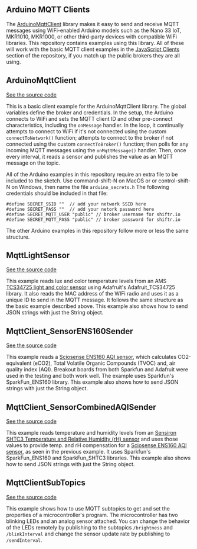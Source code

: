 ## Arduino MQTT Clients
The [ArduinoMqttClient](https://github.com/arduino-libraries/ArduinoMqttClient) library makes it easy to send and receive MQTT messages using WiFi-enabled Arduino models such as the Nano 33 IoT, MKR1010, MKR1000, or other third-party devices with compatible WiFi libraries. This repository contains examples using this library. All of these will work with the basic MQTT client examples in the [JavaScript Clients]({{site.baseurl}}/#javascript-clients) section of the repository, if you match up the public brokers they are all using.

## ArduinoMqttClient

[See the source code]({{site.codeurl}}/arduino-clients/ArduinoMqttClient/ArduinoMqttClient.ino) 

This is a basic  client example for the ArduinoMqttClient library. The global variables define the broker and credentials. In the setup, the Arduino connects to WiFi and sets the MQTT client ID and other pre-connect characteristics, including the `onMessage` handler. In the loop, it continually attempts to connect to WiFi if it's not connected using the custom `connectToNetwork()` function; attempts to connect to the broker if not connected using the custom `connectToBroker()` function; then polls for any incoming MQTT messages using the `onMqttMessage()` handler. Then, once every interval, it reads a sensor and publishes the value as an MQTT message on the topic.

All of the Arduino examples in this repository require an extra file to be included to the sketch. Use command-shift-N on MacOS or or control-shift-N on Windows, then name the file `arduino_secrets.h` The following credentials should be included in that file:

````
#define SECRET_SSID ""  // add your network SSID here
#define SECRET_PASS ""  // add your netork password here
#define SECRET_MQTT_USER "public" // broker username for shiftr.io
#define SECRET_MQTT_PASS "public" // broker password for shiftr.io
````

The other Arduino examples in this repository follow more or less the same structure. 

## MqttLightSensor

[See the source code]({{site.codeurl}}/arduino-clients/MqttLightSensor/MqttLightSensor.ino)

This example reads lux and color temperature levels from an AMS [TCS34725 light and color sensor](https://ams.com/en/tcs34725) using Adafruit's Adafruit_TCS34725 library. It also reads the MAC address of the WIFi radio and uses it as a unique ID to send in the MQTT message. It follows the same structure as the basic example described above. This example also shows how to send JSON strings with just the String object.

## MqttClient_SensorENS160Sender

[See the source code]({{site.codeurl}}/arduino-clients/MqttClient_SensorENS160Sender/MqttClient_SensorENS160Sender.ino)

This example reads a [Sciosense ENS160 AQI sensor](https://www.sciosense.com/products/environmental-sensors/digital-multi-gas-sensor/), which calculates CO2-equivalent (eCO2), Total Volatile Organic Compounds (TVOC) and, air quality index (AQI). Breakout boards from both Sparkfun and Adafruit were used in the testing and both work well. The example uses Sparkfun's SparkFun_ENS160 library. This example also shows how to send JSON strings with just the String object.

## MqttClient_SensorCombinedAQISender

[See the source code]({{site.codeurl}}/arduino-clients/MqttClient_SensorCombinedAQISender/MqttClient_SensorCombinedAQISender.ino)

This example reads temperature and humidity levels from an  [Sensiron SHTC3 Temperature and Relative Humidity (rH) sensor](https://sensirion.com/products/catalog/SHTC3/) and uses those values to provide temp. and rH compensation for a [Sciosense ENS160 AQI sensor](https://www.sciosense.com/products/environmental-sensors/digital-multi-gas-sensor/), as seen in the previous example. It uses Sparkfun's SparkFun_ENS160 and SparkFun_SHTC3 libraries. This example also shows how to send JSON strings with just the String object.


## MqttClientSubTopics

[See the source code]({{site.codeurl}}/arduino-clients/MqttClientSubTopics/MqttClientSubTopics.ino)

This example shows how to use MQTT subtopics to get and set the properties of a microcontroller's program. The microcontroller has two blinking LEDs and an analog sensor attached. You can change the behavior of the LEDs remotely by publishing to the subtopics `/brightness` and `/blinkInterval` and change the sensor update rate by publishing to `/sendInterval`.

